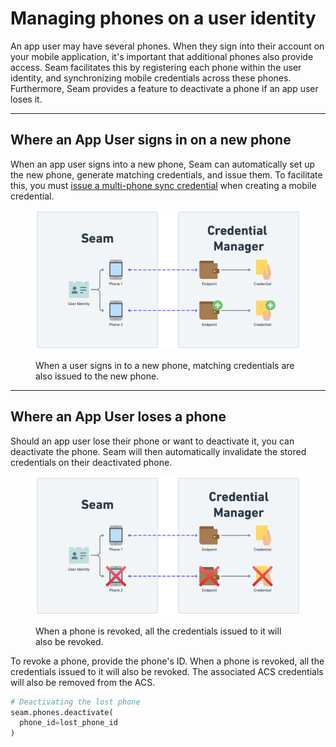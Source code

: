 # Managing phones on a user identity

An app user may have several phones. When they sign into their account on your mobile application, it's important that additional phones also provide access. Seam facilitates this by registering each phone within the user identity, and synchronizing mobile credentials across these phones. Furthermore, Seam provides a feature to deactivate a phone if an app user loses it.

***

## Where an App User signs in on a new phone

When an app user signs into a new phone, Seam can automatically set up the new phone, generate matching credentials, and issue them. To facilitate this, you must [issue a multi-phone sync credential](issuing-mobile-credentials-from-an-access-control-system.md) when creating a mobile credential.

<figure><img src="../../.gitbook/assets/image (2).png" alt=""><figcaption><p>When a user signs in to a new phone, matching credentials are also issued to the new phone.</p></figcaption></figure>

***

## Where an App User loses a phone

Should an app user lose their phone or want to deactivate it, you can deactivate the phone. Seam will then automatically invalidate the stored credentials on their deactivated phone.

<figure><img src="../../.gitbook/assets/image (3).png" alt=""><figcaption><p>When a phone is revoked, all the credentials issued to it will also be revoked.</p></figcaption></figure>

To revoke a phone, provide the phone's ID. When a phone is revoked, all the credentials issued to it will also be revoked. The associated ACS credentials will also be removed from the ACS.

```python
# Deactivating the lost phone
seam.phones.deactivate(
  phone_id=lost_phone_id
)
```
